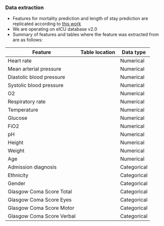 ### Data extraction 

* Features for mortality prediction and length of stay prediction are replicated according to [this work](https://arxiv.org/pdf/1910.00964v2.pdf)
* We are operating on eICU database v2.0
* Summary of features and tables where the feature was extracted from are as follows:

| Feature 					| Table location 	| Data type |
| --- 						| --- 				| --- 		| 
| Heart rate 				| 					| Numerical	| 
| Mean arterial pressure  	| 					| Numerical	|
| Diastolic blood pressure	| 					| Numerical	|	
| Systolic blood pressure 	| 					| Numerical	|
| O2 						| 					| Numerical	| 
| Respiratory rate 			| 					| Numerical	| 
| Temperature 				| 					| Numerical | 
| Glucose 					| 					| Numerical	| 
| FiO2						| 					| Numerical	| 
| pH 						| 					| Numerical	| 
| Height 					| 					| Numerical	| 
| Weight 					| 					| Numerical	| 
| Age 						| 					| Numerical	| 
| Admission diagnosis 		| 					| Categorical| 
| Ethnicity 				| 					| Categorical|
| Gender 					| 					| Categorical| 
| Glasgow Coma Score Total  | 					| Categorical| 
| Glasgow Coma Score Eyes	| 					| Categorical| 
| Glasgow Coma Score Motor  | 					| Categorical| 
| Glasgow Coma Score Verbal	| 					| Categorical| 
